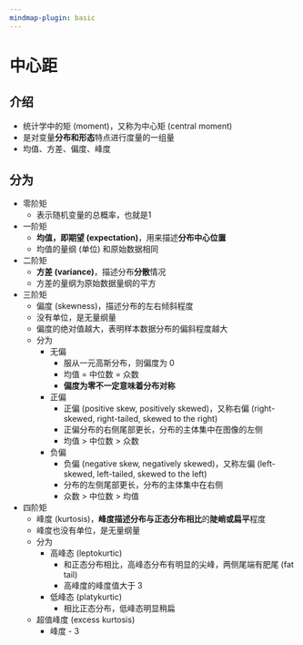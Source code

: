 ```yaml
---
mindmap-plugin: basic
---
```


# 中心距

## 介绍
- 统计学中的矩 (moment)，又称为中心矩 (central moment)
- 是对变量**分布和形态**特点进行度量的一组量
- 均值、方差、偏度、峰度

## 分为
- 零阶矩
    - 表示随机变量的总概率，也就是1
- 一阶矩
    - **均值，即期望 (expectation)**，用来描述**分布中心位置**
    - 均值的量纲 (单位) 和原始数据相同
- 二阶矩
    - **方差 (variance)**，描述分布**分散**情况
    - 方差的量纲为原始数据量纲的平方
- 三阶矩
    - 偏度 (skewness)，描述分布的左右倾斜程度
    - 没有单位，是无量纲量
    - 偏度的绝对值越大，表明样本数据分布的偏斜程度越大
    - 分为
        - 无偏
            - 服从一元高斯分布，则偏度为 0
            - 均值 = 中位数 = 众数
            - **偏度为零不一定意味着分布对称**
        - 正偏
            - 正偏 (positive skew, positively skewed)，又称右偏 (right-skewed, right-tailed, skewed to the right)
            - 正偏分布的右侧尾部更长，分布的主体集中在图像的左侧
            - 均值 > 中位数 > 众数
        - 负偏
            - 负偏 (negative skew, negatively skewed)，又称左偏 (left-skewed, left-tailed, skewed to the left)
            - 分布的左侧尾部更长，分布的主体集中在右侧
            - 众数 > 中位数 > 均值
- 四阶矩
    - 峰度 (kurtosis)，**峰度描述分布与正态分布相比**的**陡峭或扁平**程度
    - 峰度也没有单位，是无量纲量
    - 分为
        - 高峰态 (leptokurtic)
            - 和正态分布相比，高峰态分布有明显的尖峰，两侧尾端有肥尾 (fat tail)
            - 高峰度的峰度值大于 3
        - 低峰态 (platykurtic)
            - 相比正态分布，低峰态明显稍扁
    - 超值峰度 (excess kurtosis)
        - 峰度 - 3